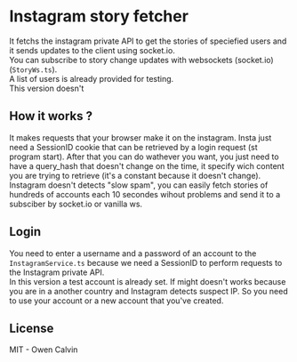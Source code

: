 # Instagram story fetcher
It fetchs the instagram private API to get the stories of speciefied users and it sends updates to the client using socket.io.   
You can subscribe to story change updates with websockets (socket.io) (`StoryWs.ts`).  
A list of users is already provided for testing.  
This version doesn't 

## How it works ?
It makes requests that your browser make it on the instagram. Insta just need a SessionID cookie that can be retrieved by a login request (st program start). After that you can do wathever you want, you just need to have a query_hash that doesn't change on the time, it specify wich content you are trying to retrieve (it's a constant because it doesn't change). Instagram doesn't detects "slow spam", you can easily fetch stories of hundreds of accounts each 10 secondes wihout problems and send it to a subsciber by socket.io or vanilla ws.

## Login
You need to enter a username and a password of an account to the `InstagramService.ts` because we need a SessionID to perform requests to the Instagram private API.  
In this version a test account is already set. If might doesn't works because you are in a another country and Instagram detects suspect IP. So you need to use your account or a new account that you've created.

## License
MIT - Owen Calvin
